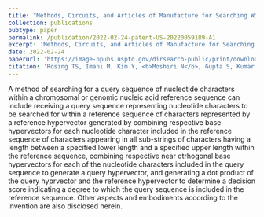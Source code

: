 ```yaml
---
title: "Methods, Circuits, and Articles of Manufacture for Searching Within a Genomic Reference Sequence for Queried Target Sequence Using Hyper-Dimensional Computing Techniques"
collection: publications
pubtype: paper
permalink: /publication/2022-02-24-patent-US-20220059189-A1
excerpt: 'Methods, Circuits, and Articles of Manufacture for Searching Within a Genomic Reference Sequence for Queried Target Sequence Using Hyper-Dimensional Computing Techniques'
date: 2022-02-24
paperurl: 'https://image-ppubs.uspto.gov/dirsearch-public/print/downloadPdf/20220059189'
citation: 'Rosing TS, Imani M, Kim Y, <b>Moshiri N</b>, Gupta S, Kumar V (2022). "Methods, Circuits, and Articles of Manufacture for Searching Within a Genomic Reference Sequence for Queried Target Sequence Using Hyper-Dimensional Computing Techniques." <a href="https://image-ppubs.uspto.gov/dirsearch-public/print/downloadPdf/20220059189" target="_blank">Patent: US-20220059189-A1</a>'
---
```

A method of searching for a query sequence of nucleotide characters within a chromosomal or genomic nucleic acid reference sequence can include receiving a query sequence representing nucleotide characters to be searched for within a reference sequence of characters represented by a reference hypervector generated by combining respective base hypervectors for each nucleotide character included in the reference sequence of characters appearing in all sub-strings of characters having a length between a specified lower length and a specified upper length within the reference sequence, combining respective near otrhogonal base hypervectors for each of the nucleotide characters included in the query sequence to generate a query hypervector, and generating a dot product of the query hyprvector and the reference hypervector to determine a decision score indicating a degree to which the query sequence is included in the reference sequence. Other aspects and embodiments according to the invention are also disclosed herein.
